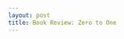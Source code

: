 ```yaml
---
layout: post
title: Book Review: Zero to One
---
```

<!--stackedit_data:
eyJoaXN0b3J5IjpbMTE4NTA2NTcxMF19
-->
